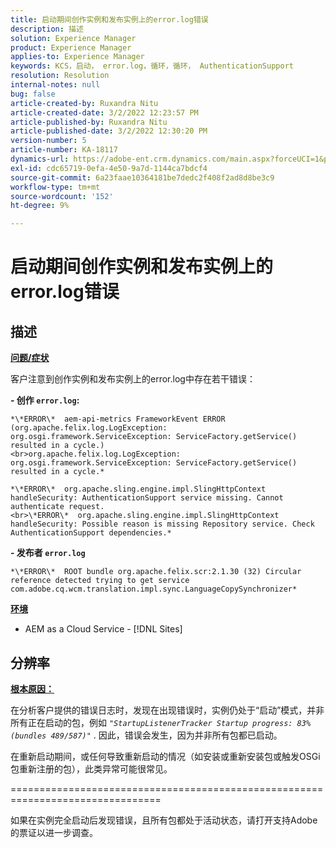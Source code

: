 ```yaml
---
title: 启动期间创作实例和发布实例上的error.log错误
description: 描述
solution: Experience Manager
product: Experience Manager
applies-to: Experience Manager
keywords: KCS，启动， error.log，循环，循环， AuthenticationSupport
resolution: Resolution
internal-notes: null
bug: false
article-created-by: Ruxandra Nitu
article-created-date: 3/2/2022 12:23:57 PM
article-published-by: Ruxandra Nitu
article-published-date: 3/2/2022 12:30:20 PM
version-number: 5
article-number: KA-18117
dynamics-url: https://adobe-ent.crm.dynamics.com/main.aspx?forceUCI=1&pagetype=entityrecord&etn=knowledgearticle&id=40187aa0-239a-ec11-b400-00224805ad55
exl-id: cdc65719-0efa-4e50-9a7d-1144ca7bdcf4
source-git-commit: 6a23faae10364181be7dedc2f408f2ad8d8be3c9
workflow-type: tm+mt
source-wordcount: '152'
ht-degree: 9%

---
```


# 启动期间创作实例和发布实例上的error.log错误

## 描述


<u><b>问题/症状</b></u>

客户注意到创作实例和发布实例上的error.log中存在若干错误：

<b>- 创作 `error.log`:</b>

```
*\*ERROR\*  aem-api-metrics FrameworkEvent ERROR (org.apache.felix.log.LogException: org.osgi.framework.ServiceException: ServiceFactory.getService() resulted in a cycle.)
<br>org.apache.felix.log.LogException: org.osgi.framework.ServiceException: ServiceFactory.getService() resulted in a cycle.*
```


```
*\*ERROR\*  org.apache.sling.engine.impl.SlingHttpContext handleSecurity: AuthenticationSupport service missing. Cannot authenticate request.
<br>\*ERROR\*  org.apache.sling.engine.impl.SlingHttpContext handleSecurity: Possible reason is missing Repository service. Check AuthenticationSupport dependencies.*
```


<b>- 发布者 `error.log`</b>

```
*\*ERROR\*  ROOT bundle org.apache.felix.scr:2.1.30 (32) Circular reference detected trying to get service com.adobe.cq.wcm.translation.impl.sync.LanguageCopySynchronizer*
```


<u><b>环境</b></u>

- AEM as a Cloud Service - [!DNL Sites]



## 分辨率


<u><b>根本原因：</b></u>

在分析客户提供的错误日志时，发现在出现错误时，实例仍处于“启动”模式，并非所有正在启动的包，例如 *`"StartupListenerTracker Startup progress: 83% (bundles 489/587)"`* . 因此，错误会发生，因为并非所有包都已启动。

在重新启动期间，或任何导致重新启动的情况（如安装或重新安装包或触发OSGi包重新注册的包），此类异常可能很常见。



================================================================================

如果在实例完全启动后发现错误，且所有包都处于活动状态，请打开支持Adobe的票证以进一步调查。
